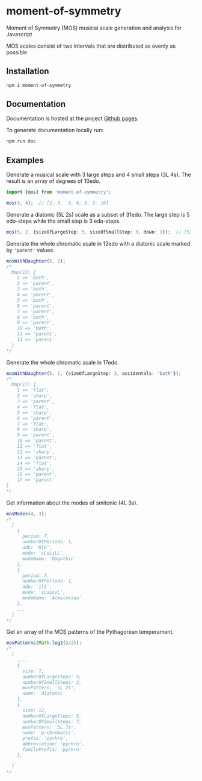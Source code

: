 # moment-of-symmetry
Moment of Symmetry (MOS) musical scale generation and analysis for Javascript

MOS scales consist of two intervals that are distributed as evenly as possible

## Installation ##
```bash
npm i moment-of-symmetry
```

## Documentation ##
Documentation is hosted at the project [Github pages](https://xenharmonic-devs.github.io/moment-of-symmetry).

To generate documentation locally run:
```bash
npm run doc
```

## Examples ##
Generate a musical scale with 3 large steps and 4 small steps (3L 4s). The result is an array of degrees of 10edo.
```typescript
import {mos} from 'moment-of-symmetry';

mos(3, 4);  // [2, 3,  5, 6, 8, 9, 10]
```

Generate a diatonic (5L 2s) scale as a subset of 31edo. The large step is 5 edo-steps while the small step is 3 edo-steps.
```typescript
mos(5, 2, {sizeOfLargeStep: 5, sizeOfSmallStep: 3, down: 1});  // [5, 10, 13, 18, 23, 28, 31]
```

Generate the whole chromatic scale in 12edo with a diatonic scale marked by `'parent'` values.
```typescript
mosWithDaughter(5, 2);
/*
  Map(12) {
    1 => 'both',
    2 => 'parent',
    3 => 'both',
    4 => 'parent',
    5 => 'both',
    6 => 'parent',
    7 => 'parent',
    8 => 'both',
    9 => 'parent',
    10 => 'both',
    11 => 'parent',
    12 => 'parent'
  }
*/
```

Generate the whole chromatic scale in 17edo.
```typescript
mosWithDaughter(5, 2, {sizeOfLargeStep: 3, accidentals: 'both'});
/*
  Map(17) {
    1 => 'flat',
    2 => 'sharp',
    3 => 'parent',
    4 => 'flat',
    5 => 'sharp',
    6 => 'parent',
    7 => 'flat',
    8 => 'sharp',
    9 => 'parent',
    10 => 'parent',
    11 => 'flat',
    12 => 'sharp',
    13 => 'parent',
    14 => 'flat',
    15 => 'sharp',
    16 => 'parent',
    17 => 'parent'
}
*/
```

Get information about the modes of smitonic (4L 3s).
```typescript
mosModes(4, 3);
/*
  [
    {
      period: 7,
      numberOfPeriods: 1,
      udp: '0|6',
      mode: 'sLsLsLL',
      modeName: 'Dagothic'
    },
    {
      period: 7,
      numberOfPeriods: 1,
      udp: '1|5',
      mode: 'sLsLLsL',
      modeName: 'Almalexian'
    },
    ...
  ]
*/
```

Get an array of the MOS patterns of the Pythagorean temperament.
```typescript
mosPatterns(Math.log2(3/2));
/*
  [
    ...,
    {
      size: 7,
      numberOfLargeSteps: 5,
      numberOfSmallSteps: 2,
      mosPattern: '5L 2s',
      name: 'diatonic'
    },
    {
      size: 12,
      numberOfLargeSteps: 5,
      numberOfSmallSteps: 7,
      mosPattern: '5L 7s',
      name: 'p-chromatic',
      prefix: 'pychro',
      abbreviation: 'pychro',
      familyPrefix: 'pychro'
    },
  ...
  ]
*/
```
